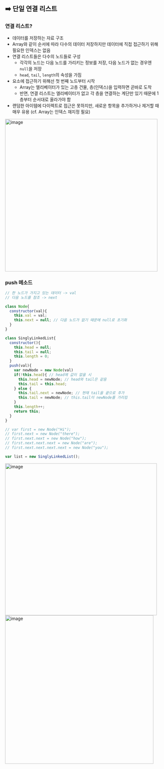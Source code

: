 ## ➡️ 단일 연결 리스트

### 연결 리스트?
* 데이터를 저장하는 자료 구조
* Array와 같이 순서에 따라 다수의 데이터 저장하지만 데이터에 직접 접근하기 위해 필요한 인덱스는 없음
* 연결 리스트들은 다수의 노드들로 구성
  * 각각의 노드는 다음 노드를 가리키는 정보를 저장, 다음 노드가 없는 경우엔 `null`을 저장
  * `head`, `tail`, `length`의 속성을 가짐
* 요소에 접근하기 위해선 첫 번째 노드부터 시작
  * Array는 엘리베이터가 있는 고층 건물, 층(인덱스)을 입력하면 곧바로 도착
  * 반면, 연결 리스트는 엘리베이터가 없고 각 층을 연결하는 계단만 있기 때문에 1층부터 순서대로 올라가야 함
* 랜덤한 아이템에 다이렉트로 접근은 못하지만, 새로운 항목을 추가하거나 제거할 때 매우 유용 (cf. Array는 인덱스 재지정 필요)

<img width="496" alt="image" src="https://user-images.githubusercontent.com/105091138/214528298-d26b8fda-d368-4d8c-b427-433398fc144d.png">

### push 메소드
```javascript
// 한 노드가 가지고 있는 데이터 -> val
// 다음 노드를 참조 -> next

class Node{
  constructor(val){
    this.val = val;
    this.next = null; // 다음 노드가 없기 때문에 null로 초기화
  }
}

class SinglyLinkedList{
  constructor(){
    this.head = null;
    this.tail = null;
    this.length = 0;
  }
  push(val){
    var newNode = new Node(val)
    if(!this.head){ // head에 값이 없을 시
      this.head = newNode; // head와 tail은 같음
      this.tail = this.head;
    } else {
      this.tail.next = newNode; // 현재 tail을 끝으로 추가
      this.tail = newNode; // this.tail이 newNode를 가리킴
    }
    this.length++;
    return this;
  }
}

// var first = new Node("Hi");
// first.next = new Node("there");
// first.next.next = new Node("how");
// first.next.next.next = new Node("are");
// first.next.next.next.next = new Node("you");

var list = new SinglyLinkedList();

```
<img width="494" alt="image" src="https://user-images.githubusercontent.com/105091138/214558816-027457e7-3a10-4711-bcb5-f8521a345dde.png">
<img width="483" alt="image" src="https://user-images.githubusercontent.com/105091138/214559247-206c1422-0555-4a80-a85c-a2cd204a9ce6.png">
